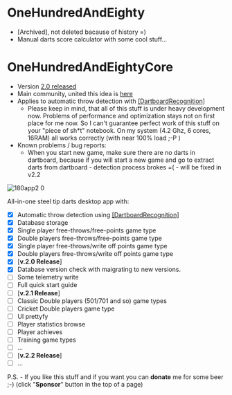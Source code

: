 # OneHundredAndEighty 
* [Archived], not deleted bacause of history =)
* Manual darts score calculator with some cool stuff...
  
# OneHundredAndEightyCore
* Version [2.0 released](https://github.com/YellowFive5/OneHundredAndEighty/releases/tag/v2.0)
* Main community, united this idea is [here](https://www.facebook.com/groups/281778298914107/)
* Applies to automatic throw detection with [[DartboardRecognition]](https://github.com/YellowFive5/DartboardRecognition) 
  - Please keep in mind, that all of this stuff is under heavy development now. Problems of performance and optimization stays not on first place for me now. So I can't guarantee perfect work of this stuff on your "piece of sh*t" notebook. On my system (4.2 Ghz, 6 cores, 16RAM) all works correctly (with near 100% load ;-P )
* Known problems / bug reports:
  - When you start new game, make sure there are no darts in dartboard, because if you will start a new game and go to extract darts from dartboard - detection process brokes =( - will be fixed in v2.2
  
![180app2 0](https://user-images.githubusercontent.com/42347722/78453424-4bfaf300-769a-11ea-9ddf-bf09598b37e4.jpg)

All-in-one steel tip darts desktop app with:
- [x] Automatic throw detection using [[DartboardRecognition]](https://github.com/YellowFive5/DartboardRecognition)
- [x] Database storage
- [x] Single player free-throws/free-points game type
- [x] Double players free-throws/free-points game type
- [x] Single player free-throws/write off points game type
- [x] Double players free-throws/write off points game type
- [x] [**v.2.0 Release**]
- [x] Database version check with maigrating to new versions.
- [ ] Some telemetry write
- [ ] Full quick start guide
- [ ] [**v.2.1 Release**]
- [ ] Classic Double players (501/701 and so) game types
- [ ] Cricket Double players game type
- [ ] UI prettyfy
- [ ] Player statistics browse
- [ ] Player achieves
- [ ] Training game types
- [ ] ...
- [ ] [**v.2.2 Release**]
- [ ] ...

P.S. - If you like this stuff and if you want you can **donate** me for some beer ;-) (click "**Sponsor**" button in the top of a page) 
